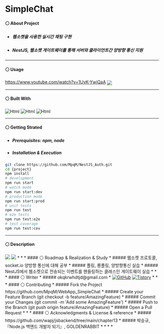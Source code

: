# SimpleChat
#### ⚪ About Project
* ##### 웹소켓을 사용한 실시간 채팅 구현
* ##### NestJS, 웹소켓 게이트웨이를 통해 서버와 클라이언트간 양방향 통신 지원
* * *
#### ⚪ Usage
https://www.youtube.com/watch?v=1UvK-YwjQaA
  <img src="https://user-images.githubusercontent.com/79093184/260901610-e7dab1f5-c9ab-4a7d-be95-96130f604c49.png" align="center">

* * *
#### ⚪ Built With
<img alt="Html" src ="https://img.shields.io/badge/HTML5-E34F26.svg?&style=for-the-badge&logo=HTML5&logoColor=white"/> <img alt="Html" src ="https://img.shields.io/badge/NestJS-E0234E.svg?&style=for-the-badge&logo=NestJS&logoColor=white"/> <img alt="Html" src ="https://img.shields.io/badge/TypeScript-3178C6.svg?&style=for-the-badge&logo=TypeScript&logoColor=white"/>

* * *
#### ⚪ Getting Strated
* ##### Prerequisites: npm, node
* ##### Installation & Execution
```bash
git clone https://github.com/MpqM/NestJS_Auth.git
cd {project}
npm install
# development
npm run start
# watch mode
npm run start:dev
# production mode
npm run start:prod
# unit tests
npm run test
# e2e tests
npm run test:e2e
# test coverage
npm run test:cov
```

* * *
#### ⚪ Description
<img src="https://user-images.githubusercontent.com/79093184/260903735-b28f8068-79ba-4247-bb94-7c72d4c327aa.png"/>
<img src ="https://user-images.githubusercontent.com/79093184/260903741-2eebe922-c94e-4df6-9de7-75789dba97bb.jpg"/>
* * *
#### ⚪ Roadmap & Realization & Study
* ##### 웹소켓 프로토콜, socket.io 양방향 통신에 대해 공부
* ##### 폴링, 롱폴링, 양방향통신 실습
* ##### NestJS에서 웹소켓으로 전송되는 이벤트를 핸들링하는 클래스인 게이트웨이 실습
* * *
#### ⚪ Writer
* ##### <span>okqkrwhdtjd@gmail.com
* <a href = "https://github.com/MpqM"><img alt="GitHub" src ="https://img.shields.io/badge/GitHub-181717.svg?&style=for-the-badge&logo=GitHub&logoColor=white"/></a> <a href = "https://MpqM.tistory.com/"> <img alt="Tistory" src ="https://img.shields.io/badge/Tistory-white.svg?&style=for-the-badge"/></a>
* * *
#### ⚪ Contributing
* ##### Fork the Project https://github.com/MpqM/WebApp_SimpleChat
* ##### Create your Feature Branch (git checkout -b feature/AmazingFeature)
* ##### Commit your Changes (git commit -m 'Add some AmazingFeature')
* ##### Push to the Branch (git push origin feature/AmazingFeature)
* ##### Open a Pull Request
* * *
#### ⚪ Acknowledgments & License & reference
* ##### https://github.com/wapj/jsbackend/tree/main/chapter13
* ##### 박승규,『Node.js 백엔드 개발자 되기』, GOLDENRABBIT
* * * *
